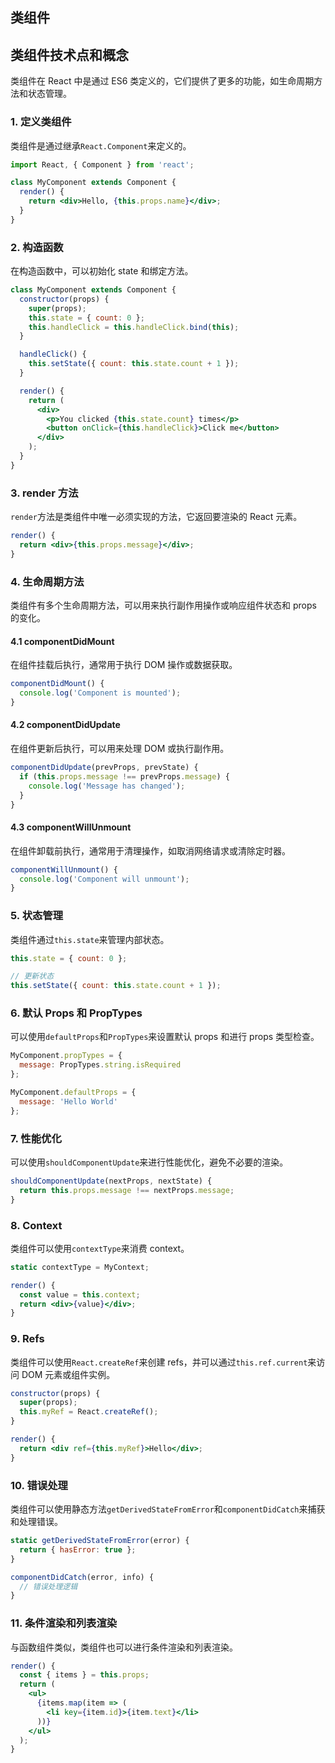 <!-- @format -->

## 类组件

## 类组件技术点和概念

类组件在 React 中是通过 ES6 类定义的，它们提供了更多的功能，如生命周期方法和状态管理。

### 1. 定义类组件

类组件是通过继承`React.Component`来定义的。

```jsx
import React, { Component } from 'react';

class MyComponent extends Component {
  render() {
    return <div>Hello, {this.props.name}</div>;
  }
}
```

### 2. 构造函数

在构造函数中，可以初始化 state 和绑定方法。

```jsx
class MyComponent extends Component {
  constructor(props) {
    super(props);
    this.state = { count: 0 };
    this.handleClick = this.handleClick.bind(this);
  }

  handleClick() {
    this.setState({ count: this.state.count + 1 });
  }

  render() {
    return (
      <div>
        <p>You clicked {this.state.count} times</p>
        <button onClick={this.handleClick}>Click me</button>
      </div>
    );
  }
}
```

### 3. render 方法

`render`方法是类组件中唯一必须实现的方法，它返回要渲染的 React 元素。

```jsx
render() {
  return <div>{this.props.message}</div>;
}
```

### 4. 生命周期方法

类组件有多个生命周期方法，可以用来执行副作用操作或响应组件状态和 props 的变化。

#### 4.1 componentDidMount

在组件挂载后执行，通常用于执行 DOM 操作或数据获取。

```jsx
componentDidMount() {
  console.log('Component is mounted');
}
```

#### 4.2 componentDidUpdate

在组件更新后执行，可以用来处理 DOM 或执行副作用。

```jsx
componentDidUpdate(prevProps, prevState) {
  if (this.props.message !== prevProps.message) {
    console.log('Message has changed');
  }
}
```

#### 4.3 componentWillUnmount

在组件卸载前执行，通常用于清理操作，如取消网络请求或清除定时器。

```jsx
componentWillUnmount() {
  console.log('Component will unmount');
}
```

### 5. 状态管理

类组件通过`this.state`来管理内部状态。

```jsx
this.state = { count: 0 };

// 更新状态
this.setState({ count: this.state.count + 1 });
```

### 6. 默认 Props 和 PropTypes

可以使用`defaultProps`和`PropTypes`来设置默认 props 和进行 props 类型检查。

```jsx
MyComponent.propTypes = {
  message: PropTypes.string.isRequired
};

MyComponent.defaultProps = {
  message: 'Hello World'
};
```

### 7. 性能优化

可以使用`shouldComponentUpdate`来进行性能优化，避免不必要的渲染。

```jsx
shouldComponentUpdate(nextProps, nextState) {
  return this.props.message !== nextProps.message;
}
```

### 8. Context

类组件可以使用`contextType`来消费 context。

```jsx
static contextType = MyContext;

render() {
  const value = this.context;
  return <div>{value}</div>;
}
```

### 9. Refs

类组件可以使用`React.createRef`来创建 refs，并可以通过`this.ref.current`来访问 DOM 元素或组件实例。

```jsx
constructor(props) {
  super(props);
  this.myRef = React.createRef();
}

render() {
  return <div ref={this.myRef}>Hello</div>;
}
```

### 10. 错误处理

类组件可以使用静态方法`getDerivedStateFromError`和`componentDidCatch`来捕获和处理错误。

```jsx
static getDerivedStateFromError(error) {
  return { hasError: true };
}

componentDidCatch(error, info) {
  // 错误处理逻辑
}
```

### 11. 条件渲染和列表渲染

与函数组件类似，类组件也可以进行条件渲染和列表渲染。

```jsx
render() {
  const { items } = this.props;
  return (
    <ul>
      {items.map(item => (
        <li key={item.id}>{item.text}</li>
      ))}
    </ul>
  );
}
```
